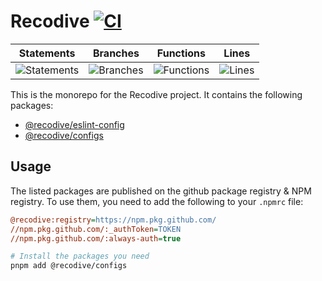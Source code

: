 # Recodive [![CI](https://github.com/Recodive/Configs/actions/workflows/CI.yml/badge.svg)](https://github.com/Recodive/Configs/actions/workflows/CI.yml)

| Statements                  | Branches                | Functions                 | Lines             |
| --------------------------- | ----------------------- | ------------------------- | ----------------- |
| ![Statements](https://img.shields.io/badge/statements-100%25-brightgreen.svg?style=flat&logo=vitest) | ![Branches](https://img.shields.io/badge/branches-100%25-brightgreen.svg?style=flat&logo=vitest) | ![Functions](https://img.shields.io/badge/functions-100%25-brightgreen.svg?style=flat&logo=vitest) | ![Lines](https://img.shields.io/badge/lines-100%25-brightgreen.svg?style=flat&logo=vitest) |

This is the monorepo for the Recodive project. It contains the following packages:

- [@recodive/eslint-config](./eslint-config/README.md)
- [@recodive/configs](./configs/README.md)

## Usage
The listed packages are published on the github package registry & NPM registry. To use them, you need to add the following to your `.npmrc` file:

```ini
@recodive:registry=https://npm.pkg.github.com/
//npm.pkg.github.com/:_authToken=TOKEN
//npm.pkg.github.com/:always-auth=true
```

```bash
# Install the packages you need
pnpm add @recodive/configs
```
